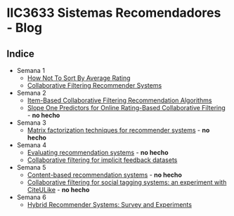 # IIC3633 Sistemas Recomendadores - Blog

## Indice

- Semana 1
  - [How Not To Sort By Average Rating](./Blog01.md)
  - [Collaborative Filtering Recommender Systems](./Blog02.md)
- Semana 2
  - [Item-Based Collaborative Filtering Recommendation Algorithms](./Blog03.md)
  - [Slope One Predictors for Online Rating-Based Collaborative Filtering](./Blog04.md) - **no hecho**
- Semana 3
  - [Matrix factorization techniques for recommender systems](./Blog05.md) - **no hecho**
- Semana 4
  - [Evaluating recommendation systems](./Blog06.md) - **no hecho**
  - [Collaborative filtering for implicit feedback datasets](./Blog07.md)
- Semana 5
  - [Content-based recommendation systems](./Blog08.md) - **no hecho**
  - [Collaborative filtering for social tagging systems: an experiment with CiteULike](./Blog09.md) - **no hecho**
- Semana 6
  - [Hybrid Recommender Systems: Survey and Experiments](./Blog10.md)
